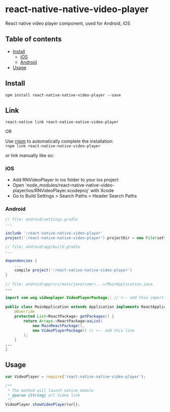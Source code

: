 # react-native-native-video-player
React native video player component, used for Android, iOS

## Table of contents
- [Install](#install)
  - [iOS](#ios)
  - [Android](#android)
- [Usage](#usage)

## Install

`npm install react-native-native-video-player --save`

## Link

`react-native link react-native-native-video-player`

OR

Use [rnpm](https://github.com/rnpm/rnpm) to automatically complete the installation:  
`rnpm link react-native-native-video-player`

or link manually like so:

### iOS
- Add RNVideoPlayer in ios folder to your ios project
- Open 'node_modules/react-native-native-video-player/ios/RNVideoPlayer.xcodeproj' with Xcode
- Go to Build Settings > Search Paths > Header Search Paths

### Android
```gradle
// file: android/settings.gradle
...

include ':react-native-native-video-player'
project(':react-native-native-video-player').projectDir = new File(settingsDir, '../node_modules/react-native-native-video-player/android')
```
```gradle
// file: android/app/build.gradle
...

dependencies {
    ...
    compile project(':react-native-native-video-player')
}
```
```java
// file: android/app/src/main/java/com/<...>/MainApplication.java
...

import com.wog.videoplayer.VideoPlayerPackage;; // <-- add this import

public class MainApplication extends Application implements ReactApplication {
    @Override
    protected List<ReactPackage> getPackages() {
        return Arrays.<ReactPackage>asList(
            new MainReactPackage(),
            new VideoPlayerPackage() // <-- add this line
        );
    }
...
}

```
## Usage

```javascript
var VideoPlayer = require('react-native-native-video-player');

/**
 * The method will launch native module
 * @param {String} url Video link
 */
VideoPlayer.showVideoPlayer(url);
